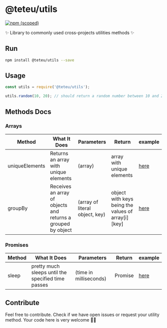 # @teteu/utils
[![npm (scoped)](https://img.shields.io/npm/v/@teteu/utils?label=%40teteu%2Futils&style=for-the-badge)](https://www.npmjs.com/package/@teteu/utils)

✨ Library to commonly used cross-projects utilities methods ✨

## Run
```bash
npm install @teteu/utils --save
```

## Usage
```js
const utils = require('@teteu/utils');

utils.random(10, 20); // should return a random number between 10 and 20
```
## Methods Docs
### Arrays
|Method|What It Does|Parameters|Return|example|
|-|-|-|-|-|
|uniqueElements|Returns an array with unique elements|(array)|array with unique elements|[here]()|
|groupBy|Receives an array of objects and returns a grouped by object|(array of literal object, key) |object with keys being the values of array[i][key]|[here]()|
### Promises
|Method|What It Does|Parameters|Return|example|
|-|-|-|-|-|
|sleep|pretty much sleeps until the specified time passes|(time in milliseconds)|Promise|[here]()|


## Contribute
Feel free to contribute. Check if we have open issues or request your utility method. Your code here is very welcome 🤝🤝


